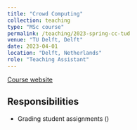 ```yaml
---
title: "Crowd Computing"
collection: teaching
type: "MSc course"
permalink: /teaching/2023-spring-cc-tud
venue: "TU Delft, Delft"
date: 2023-04-01
location: "Delft, Netherlands"
role: "Teaching Assistant"
---
```


[Course website](https://studiegids.tudelft.nl/a101_displayCourse.do?course_id=61602)

Responsibilities
------
- Grading student assignments ()